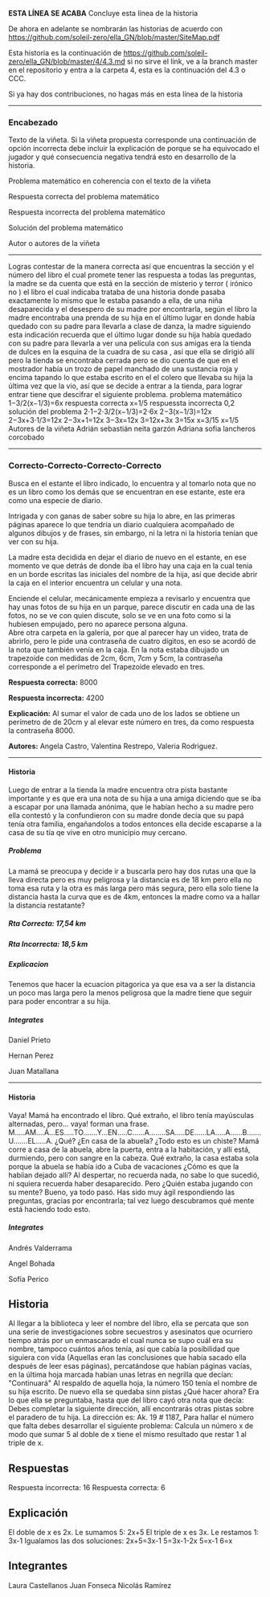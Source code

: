 **ESTA LÍNEA SE ACABA** Concluye esta línea de la historia

De ahora en adelante se nombrarán las historias de acuerdo con https://github.com/soleil-zero/ella_GN/blob/master/SiteMap.pdf

Esta historia es la continuación de https://github.com/soleil-zero/ella_GN/blob/master/4/4.3.md si no sirve el link, ve a la branch master en el repositorio y entra a la carpeta 4, esta es la continuación del 4.3 o CCC.

Si ya hay dos contribuciones, no hagas más en esta línea de la historia

**********************************************************************
### Encabezado

Texto de la viñeta. Si la viñeta propuesta corresponde una continuación de opción incorrecta debe incluir la explicación de porque se ha equivocado el jugador y qué consecuencia negativa tendrá esto en desarrollo de la historia.

Problema matemático en coherencia con el texto de la viñeta

Respuesta correcta del problema matemático

Respuesta incorrecta del problema matemático

Solución del problema matemático

Autor o autores de la viñeta
**********************************************************************
Logras contestar de la manera correcta así que encuentras la sección y el número del libro el cual promete tener las respuesta a todas las preguntas, la madre se da cuenta que está en la sección de misterio y terror ( irónico no ) el libro el cual indicaba trataba de una historia donde pasaba exactamente lo mismo que le estaba pasando a ella, de una niña desaparecida y el desespero de su madre por encontrarla, según el libro la madre encontraba una prenda de su hija en el último lugar en donde había quedado con su padre para llevarla a clase de danza, la madre siguiendo esta indicación recuerda que el último lugar donde su hija había quedado con su padre para llevarla a ver una película con sus amigas era la tienda de dulces en la esquina de la cuadra de su casa , así que ella se dirigió allí pero la tienda se encontraba cerrada pero se dio cuenta de que en el mostrador había un trozo de papel manchado de una sustancia roja y encima tapando lo que estaba escrito en el el colero que llevaba su hija la última vez que la vio, así que se decide a entrar a la tienda, para lograr entrar tiene que descifrar el siguiente problema.
problema matemático 
1−3/2(x−1/3)=6x
respuesta correcta 
x=1/5
respuessta incorrecta 
0,2
solución del problema 
2⋅1−2⋅3/2(x−1/3)=2⋅6x
2−3(x−1/3)=12x
2−3x+3⋅1/3=12x
2−3x+1=12x
3−3x=12x
3=12x+3x
3=15x
x=3/15
x=1/5
Autores de la viñeta 
Adrián sebastián neita garzón 
Adriana sofia lancheros corcobado 

****************************************************************************************************************

### Correcto-Correcto-Correcto-Correcto 

Busca en el estante el libro indicado, lo encuentra y al tomarlo nota que no es un libro como los demás que se encuentran en ese estante, este era como una especie de diario.

Intrigada y con ganas de saber sobre su hija lo abre, en las primeras páginas aparece lo que tendría un diario cualquiera acompañado de algunos dibujos y de frases, sin embargo, ni la letra ni la historia tenían que ver con su hija. 

La madre esta decidida en dejar el diario de nuevo en el estante, en ese momento ve que detrás de donde iba el libro hay una caja en la cual tenia en un borde escritas las iniciales del nombre de la hija, así que decide abrir la caja en el interior encuentra un celular y una nota. 

Enciende el celular, mecánicamente empieza a revisarlo y encuentra que hay unas fotos de su hija en un parque, parece discutir en cada una de las fotos, no se ve con quien discute, solo se ve en una foto como si la hubiesen empujado, pero no aparece persona alguna.   
Abre otra carpeta en la galería, por que al parecer hay un video, trata de abrirlo, pero le pide una contraseña de cuatro dígitos, en eso se acordó de la nota que también venía en la caja. En la nota estaba dibujado un trapezoide con medidas de 2cm, 6cm, 7cm y 5cm, la contraseña corresponde a el perímetro del Trapezoide elevado en tres.

**Respuesta correcta:** 8000

**Respuesta incorrecta:** 4200

**Explicación:** Al sumar el valor de cada uno de los lados se obtiene un perímetro de de 20cm y al elevar este número en tres, da como respuesta la contraseña 8000.

**Autores:** Angela Castro, Valentina Restrepo, Valeria Rodriguez.
********************************************************************************************
#### Historia
Luego de entrar a la tienda la madre encuentra otra pista bastante importante y es que era una nota de su hija a una amiga diciendo que se iba a escapar por una llamada anónima, que le habían hecho a su madre pero ella contestó y la confundieron con su madre donde decía que su papá tenía otra familia, engañandolos a todos entonces ella decide escaparse a la casa de su tía qe vive en otro municipio muy cercano.
##### Problema
La mamá se preocupa y decide ir a buscarla pero hay dos rutas una que la lleva directa pero es muy peligrosa y la distancia es de 18 km pero ella  no toma esa ruta y la otra es más larga pero más segura, pero ella solo tiene la distancia hasta la curva que es de 4km, entonces la madre como va a hallar la distancia restatante? 
##### Rta Correcta: 17,54 km
##### Rta Incorrecta: 18,5 km
##### Explicacion
Tenemos que hacer la ecuacion pitagorica ya que esa va a ser la distancia un poco mas larga pero la menos peligrosa que la madre tiene que seguir para poder encontrar a su hija.
##### Integrates
Daniel Prieto

Hernan Perez

Juan Matallana

********************************************************************************************
#### Historia
Vaya! Mamá ha encontrado el libro. Qué extraño, el libro tenía mayúsculas alternadas, pero... vaya! forman una frase. M.....AM....Á...ES.....TO.......Y...EN.....C......A........SA.....DE......LA.....A......B.......U.......EL.....A.
¿Qué? ¿En casa de la abuela? ¿Todo esto es un chiste?
Mamá corre a casa de la abuela, abre la puerta, entra a la habitación, y allí está, durmiendo, pero con sangre en la cabeza. Qué extraño, la casa estaba sola porque la abuela se había ido a Cuba de vacaciones ¿Cómo es que la habíian dejado allí?
Al despertar, no recuerda nada, no  sabe lo que sucedió, ni squiera recuerda haber desaparecido. Pero ¿Quién estaba jugando con su mente? Bueno, ya todo pasó. Has sido muy ágil respondiendo las preguntas, gracias por encontrarla; tal vez luego descubramos qué mente está haciendo todo esto.

##### Integrates
Andrés Valderrama

Angel Bohada

Sofía Perico


## Historia
Al llegar a la biblioteca y leer el nombre del libro, ella se percata que son una serie de investigaciones sobre secuestros y asesinatos que ocurriero tiempo atrás por un enmascarado el cual nunca se supo cuál era su nombre, tampoco cuántos años tenía, así que cabía la posibilidad que siguiera con vida (Aquellas eran las conclusiones que había sacado ella después de leer esas páginas), percatándose que habían páginas vacías, en la última hoja marcada habían unas letras en negrilla que decían: "Continuará" Al respaldo de aquella hoja, la número 150 tenía el nombre de su hija escrito. De nuevo ella se quedaba sinn pistas ¿Qué hacer ahora? Era lo que ella se preguntaba, hasta que del libro cayó otra nota que decía: Debes completar la siguiente dirección, allí encontrarás otras pistas sobre el paradero de tu hija.
La dirección es: Ak. 19 # 1187_
Para hallar el número que falta debes desarrollar el siguiente problema: Calcula un número x de modo que sumar 5 al doble de x tiene el mismo resultado que restar 1 al triple de x.

## Respuestas
Respuesta incorrecta: 16
Respuesta correcta: 6

## Explicación
El doble de x es 2x. Le sumamos 5: 2x+5
El triple de x es 3x. Le restamos 1: 3x-1
Igualamos las dos soluciones:
2x+5=3x-1
5=3x-1-2x
5=x-1
6=x

## Integrantes
Laura Castellanos
Juan Fonseca
Nicolás Ramírez
